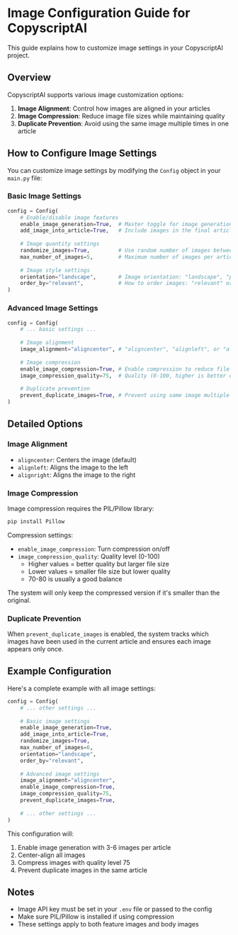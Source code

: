 # Image Configuration Guide for CopyscriptAI

This guide explains how to customize image settings in your CopyscriptAI project.

## Overview

CopyscriptAI supports various image customization options:

1. **Image Alignment**: Control how images are aligned in your articles
2. **Image Compression**: Reduce image file sizes while maintaining quality
3. **Duplicate Prevention**: Avoid using the same image multiple times in one article

## How to Configure Image Settings

You can customize image settings by modifying the `Config` object in your `main.py` file:

### Basic Image Settings

```python
config = Config(
    # Enable/disable image features
    enable_image_generation=True,  # Master toggle for image generation
    add_image_into_article=True,   # Include images in the final article
    
    # Image quantity settings
    randomize_images=True,         # Use random number of images between min and max
    max_number_of_images=5,        # Maximum number of images per article
    
    # Image style settings
    orientation="landscape",       # Image orientation: "landscape", "portrait", "squarish"
    order_by="relevant",           # How to order images: "relevant" or "random"
)
```

### Advanced Image Settings

```python
config = Config(
    # ... basic settings ...
    
    # Image alignment
    image_alignment="aligncenter", # "aligncenter", "alignleft", or "alignright"
    
    # Image compression
    enable_image_compression=True, # Enable compression to reduce file sizes
    image_compression_quality=75,  # Quality (0-100, higher is better quality)
    
    # Duplicate prevention
    prevent_duplicate_images=True, # Prevent using same image multiple times
)
```

## Detailed Options

### Image Alignment

- `aligncenter`: Centers the image (default)
- `alignleft`: Aligns the image to the left
- `alignright`: Aligns the image to the right

### Image Compression

Image compression requires the PIL/Pillow library:

```bash
pip install Pillow
```

Compression settings:
- `enable_image_compression`: Turn compression on/off
- `image_compression_quality`: Quality level (0-100)
  - Higher values = better quality but larger file size
  - Lower values = smaller file size but lower quality
  - 70-80 is usually a good balance

The system will only keep the compressed version if it's smaller than the original.

### Duplicate Prevention

When `prevent_duplicate_images` is enabled, the system tracks which images have been used in the current article and ensures each image appears only once.

## Example Configuration

Here's a complete example with all image settings:

```python
config = Config(
    # ... other settings ...
    
    # Basic image settings
    enable_image_generation=True,
    add_image_into_article=True,
    randomize_images=True,
    max_number_of_images=6,
    orientation="landscape",
    order_by="relevant",
    
    # Advanced image settings
    image_alignment="aligncenter",
    enable_image_compression=True,
    image_compression_quality=75,
    prevent_duplicate_images=True,
    
    # ... other settings ...
)
```

This configuration will:
1. Enable image generation with 3-6 images per article
2. Center-align all images
3. Compress images with quality level 75
4. Prevent duplicate images in the same article

## Notes

- Image API key must be set in your `.env` file or passed to the config
- Make sure PIL/Pillow is installed if using compression
- These settings apply to both feature images and body images
